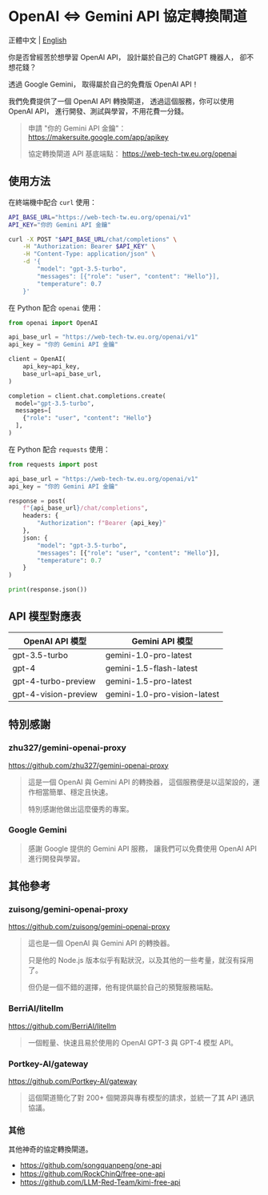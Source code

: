 # OpenAI <=> Gemini API 協定轉換閘道

正體中文 | [English](README.md)

你是否曾經苦於想學習 OpenAI API，
設計屬於自己的 ChatGPT 機器人，
卻不想花錢？

透過 Google Gemini，
取得屬於自己的免費版 OpenAI API！

我們免費提供了一個 OpenAI API 轉換閘道，
透過這個服務，你可以使用 OpenAI API，
進行開發、測試與學習，不用花費一分錢。

> 申請 "你的 Gemini API 金鑰"： <https://makersuite.google.com/app/apikey>
> 
> 協定轉換閘道 API 基底端點： <https://web-tech-tw.eu.org/openai>

## 使用方法

在終端機中配合 `curl` 使用：

```sh
API_BASE_URL="https://web-tech-tw.eu.org/openai/v1"
API_KEY="你的 Gemini API 金鑰"

curl -X POST "$API_BASE_URL/chat/completions" \
    -H "Authorization: Bearer $API_KEY" \
    -H "Content-Type: application/json" \
    -d '{
        "model": "gpt-3.5-turbo",
        "messages": [{"role": "user", "content": "Hello"}],
        "temperature": 0.7
    }'
```

在 Python 配合 `openai` 使用：

```python
from openai import OpenAI

api_base_url = "https://web-tech-tw.eu.org/openai/v1"
api_key = "你的 Gemini API 金鑰"

client = OpenAI(
    api_key=api_key,
    base_url=api_base_url,
)

completion = client.chat.completions.create(
  model="gpt-3.5-turbo",
  messages=[
    {"role": "user", "content": "Hello"}
  ],
)
```

在 Python 配合 `requests` 使用：

```python
from requests import post

api_base_url = "https://web-tech-tw.eu.org/openai/v1"
api_key = "你的 Gemini API 金鑰"

response = post(
    f"{api_base_url}/chat/completions",
    headers: {
        "Authorization": f"Bearer {api_key}"
    },
    json: {
        "model": "gpt-3.5-turbo",
        "messages": [{"role": "user", "content": "Hello"}],
        "temperature": 0.7
    }
)

print(response.json())
```

## API 模型對應表

| OpenAI API 模型      | Gemini API 模型              |
| -------------------- | ---------------------------- |
| gpt-3.5-turbo        | gemini-1.0-pro-latest        |
| gpt-4                | gemini-1.5-flash-latest      |
| gpt-4-turbo-preview  | gemini-1.5-pro-latest        |
| gpt-4-vision-preview | gemini-1.0-pro-vision-latest |

## 特別感謝

### zhu327/gemini-openai-proxy

<https://github.com/zhu327/gemini-openai-proxy>

> 這是一個 OpenAI 與 Gemini API 的轉換器，
> 這個服務便是以這架設的，運作相當簡單、穩定且快速。
> 
> 特別感謝他做出這麼優秀的專案。

### Google Gemini

> 感謝 Google 提供的 Gemini API 服務，
> 讓我們可以免費使用 OpenAI API 進行開發與學習。

## 其他參考

### zuisong/gemini-openai-proxy

<https://github.com/zuisong/gemini-openai-proxy>

> 這也是一個 OpenAI 與 Gemini API 的轉換器。
> 
> 只是他的 Node.js 版本似乎有點狀況，以及其他的一些考量，就沒有採用了。
> 
> 但仍是一個不錯的選擇，他有提供屬於自己的預覽服務端點。

### BerriAI/litellm

<https://github.com/BerriAI/litellm>

> 一個輕量、快速且易於使用的 OpenAI GPT-3 與 GPT-4 模型 API。

### Portkey-AI/gateway

<https://github.com/Portkey-AI/gateway>

> 這個閘道簡化了對 200+ 個開源與專有模型的請求，並統一了其 API 通訊協議。

### 其他

其他神奇的協定轉換閘道。

- <https://github.com/songquanpeng/one-api>
- <https://github.com/RockChinQ/free-one-api>
- <https://github.com/LLM-Red-Team/kimi-free-api>
